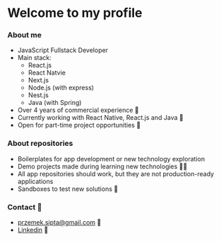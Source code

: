 # Welcome to my profile #

### About me ###
- JavaScript Fullstack Developer 
- Main stack:
   - React.js
   - React Natvie
   - Next.js
   - Node.js (with express)
   - Nest.js
   - Java (with Spring)
- Over 4 years of commercial experience 🏢
- Currently working with React Native, React.js and Java 🍃
- Open for part-time project opportunities 💼

### About repositories ###
- Boilerplates for app development or new technology exploration 
- Demo projects made during learning new technologies 👨‍🎓
- All app repositories should work, but they are not production-ready applications
- Sandboxes to test new solutions 🧪

### Contact 📩 ###
- przemek.sipta@gmail.com 📧
- [Linkedin](https://www.linkedin.com/in/przemyslaw-sipta/) 💼
